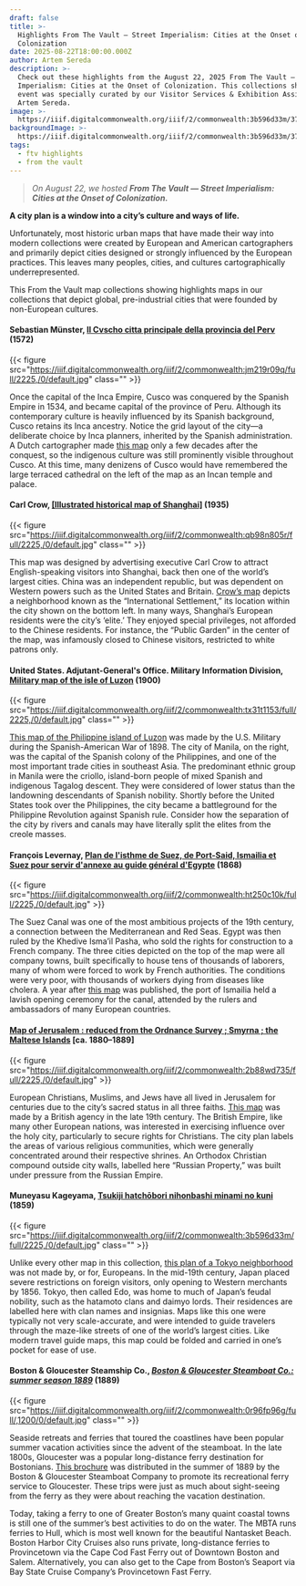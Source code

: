 ```yaml
---
draft: false
title: >-
  Highlights From The Vault — Street Imperialism: Cities at the Onset of
  Colonization
date: 2025-08-22T18:00:00.000Z
author: Artem Sereda
description: >-
  Check out these highlights from the August 22, 2025 From The Vault — Street
  Imperialism: Cities at the Onset of Colonization. This collections showing
  event was specially curated by our Visitor Services & Exhibition Assistant,
  Artem Sereda.
image: >-
  https://iiif.digitalcommonwealth.org/iiif/2/commonwealth:3b596d33m/372,1743,6787,3652/,1600/0/default.jpg
backgroundImage: >-
  https://iiif.digitalcommonwealth.org/iiif/2/commonwealth:3b596d33m/372,1743,6787,3652/,1600/0/default.jpg
tags:
  - ftv highlights
  - from the vault
---
```


> *On August 22, we hosted **From The Vault — Street Imperialism: Cities at the Onset of Colonization.***

**A city plan is a window into a city’s culture and ways of life.**

Unfortunately, most historic urban maps that have made their way into modern collections were created by European and American cartographers and primarily depict cities designed or strongly influenced by the European practices. This leaves many peoples, cities, and cultures cartographically underrepresented.

This From the Vault map collections showing highlights maps in our collections that depict global, pre-industrial cities that were founded by non-European cultures.

#### Sebastian Münster, [Il Cvscho citta principale della provincia del Perv](https://collections.leventhalmap.org/search/commonwealth:3x81cq09n) (1572)

{{< figure src="https://iiif.digitalcommonwealth.org/iiif/2/commonwealth:jm219r09q/full/2225,/0/default.jpg" class="" >}}

Once the capital of the Inca Empire, Cusco was conquered by the Spanish Empire in 1534, and became capital of the province of Peru. Although its contemporary culture is heavily influenced by its Spanish background, Cusco retains its Inca ancestry. Notice the grid layout of the city—a deliberate choice by Inca planners, inherited by the Spanish administration. A Dutch cartographer made [this map](https://collections.leventhalmap.org/search/commonwealth:3x81cq09n) only a few decades after the conquest, so the indigenous culture was still prominently visible throughout Cusco. At this time, many denizens of Cusco would have remembered the large terraced cathedral on the left of the map as an Incan temple and palace.

#### Carl Crow, [\[Illustrated historical map of Shanghai\]](https://collections.leventhalmap.org/search/commonwealth:x633f974z) (1935)

{{< figure src="https://iiif.digitalcommonwealth.org/iiif/2/commonwealth:qb98n805r/full/2225,/0/default.jpg" class="" >}}

This map was designed by advertising executive Carl Crow to attract English-speaking visitors into Shanghai, back then one of the world’s largest cities. China was an independent republic, but was dependent on Western powers such as the United States and Britain. [Crow’s map](https://collections.leventhalmap.org/search/commonwealth:x633f974z) depicts a neighborhood known as the “International Settlement,” its location within the city shown on the bottom left. In many ways, Shanghai’s European residents were the city’s ‘elite.’ They enjoyed special privileges, not afforded to the Chinese residents. For instance, the “Public Garden” in the center of the map, was infamously closed to Chinese visitors, restricted to white patrons only.

#### United States. Adjutant-General's Office. Military Information Division, [Military map of the isle of Luzon](https://collections.leventhalmap.org/search/commonwealth:cc08kx74j) (1900)

{{< figure src="https://iiif.digitalcommonwealth.org/iiif/2/commonwealth:tx31t1153/full/2225,/0/default.jpg" class="" >}}

[This map of the Philippine island of Luzon](https://collections.leventhalmap.org/search/commonwealth:cc08kx74j) was made by the U.S. Military during the Spanish-American War of 1898. The city of Manila, on the right, was the capital of the Spanish colony of the Philippines, and one of the most important trade cities in southeast Asia. The predominant ethnic group in Manila were the criollo, island-born people of mixed Spanish and indigenous Tagalog descent. They were considered of lower status than the landowning descendants of Spanish nobility. Shortly before the United States took over the Philippines, the city became a battleground for the Philippine Revolution against Spanish rule. Consider how the separation of the city by rivers and canals may have literally split the elites from the creole masses.

#### François Levernay, [Plan de l'isthme de Suez, de Port-Said, Ismailia et Suez pour servir d'annexe au guide général d'Egypte](https://collections.leventhalmap.org/search/commonwealth:ht250c09t) (1868)

{{< figure src="https://iiif.digitalcommonwealth.org/iiif/2/commonwealth:ht250c10k/full/2225,/0/default.jpg" >}}

The Suez Canal was one of the most ambitious projects of the 19th century, a connection between the Mediterranean and Red Seas. Egypt was then ruled by the Khedive Isma’il Pasha, who sold the rights for construction to a French company. The three cities depicted on the top of the map were all company towns, built specifically to house tens of thousands of laborers, many of whom were forced to work by French authorities. The conditions were very poor, with thousands of workers dying from diseases like cholera. A year after [this map](https://collections.leventhalmap.org/search/commonwealth:ht250c09t) was published, the port of Ismailia held a lavish opening ceremony for the canal, attended by the rulers and ambassadors of many European countries.

#### [Map of Jerusalem : reduced from the Ordnance Survey ; Smyrna ; the Maltese Islands](https://collections.leventhalmap.org/search/commonwealth:mg74wm43v) \[ca. 1880–1889]

{{< figure src="https://iiif.digitalcommonwealth.org/iiif/2/commonwealth:2b88wd735/full/2225,/0/default.jpg" >}}

European Christians, Muslims, and Jews have all lived in Jerusalem for centuries due to the city’s sacred status in all three faiths. [This map](https://collections.leventhalmap.org/search/commonwealth:mg74wm43v) was made by a British agency in the late 19th century. The British Empire, like many other European nations, was interested in exercising influence over the holy city, particularly to secure rights for Christians. The city plan labels the areas of various religious communities, which were generally concentrated around their respective shrines. An Orthodox Christian compound outside city walls, labelled here “Russian Property,” was built under pressure from the Russian Empire.

#### Muneyasu Kageyama, [Tsukiji hatchōbori nihonbashi minami no kuni](https://collections.leventhalmap.org/search/commonwealth:5138qd959) (1859)

{{< figure src="https://iiif.digitalcommonwealth.org/iiif/2/commonwealth:3b596d33m/full/2225,/0/default.jpg" class="" >}}

Unlike every other map in this collection, [this plan of a Tokyo neighborhood](https://collections.leventhalmap.org/search/commonwealth:5138qd959) was not made by, or for, Europeans. In the mid-19th century, Japan placed severe restrictions on foreign visitors, only opening to Western merchants by 1856. Tokyo, then called Edo, was home to much of Japan’s feudal nobility, such as the hatamoto clans and daimyo lords. Their residences are labelled here with clan names and insignias. Maps like this one were typically not very scale-accurate, and were intended to guide travelers through the maze-like streets of one of the world’s largest cities. Like modern travel guide maps, this map could be folded and carried in one’s pocket for ease of use.

#### Boston & Gloucester Steamship Co., *[Boston & Gloucester Steamboat Co.: summer season 1889](https://collections.leventhalmap.org/search/commonwealth:0r96fp956)* (1889)

{{< figure src="https://iiif.digitalcommonwealth.org/iiif/2/commonwealth:0r96fp96g/full/,1200/0/default.jpg" class="" >}}

Seaside retreats and ferries that toured the coastlines have been popular summer vacation activities since the advent of the steamboat. In the late 1800s, Gloucester was a popular long-distance ferry destination for Bostonians. [This brochure](https://collections.leventhalmap.org/search/commonwealth:0r96fp956) was distributed in the summer of 1889 by the Boston & Gloucester Steamboat Company to promote its recreational ferry service to Gloucester. These trips were just as much about sight-seeing from the ferry as they were about reaching the vacation destination.

Today, taking a ferry to one of Greater Boston’s many quaint coastal towns is still one of the summer’s best activities to do on the water. The MBTA runs ferries to Hull, which is most well known for the beautiful Nantasket Beach. Boston Harbor City Cruises also runs private, long-distance ferries to Provincetown via the Cape Cod Fast Ferry out of Downtown Boston and Salem. Alternatively, you can also get to the Cape from Boston’s Seaport via Bay State Cruise Company’s Provincetown Fast Ferry.
